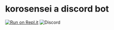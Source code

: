 korosensei a discord bot<br>
==
[![Run on Repl.it](https://repl.it/badge/github/TEEN-BOOM/korosensei)](https://repl.it/github/TEEN-BOOM/korosensei)
![Discord](https://img.shields.io/discord/583689248117489675?logo=DISCORD&style=for-the-badge)

